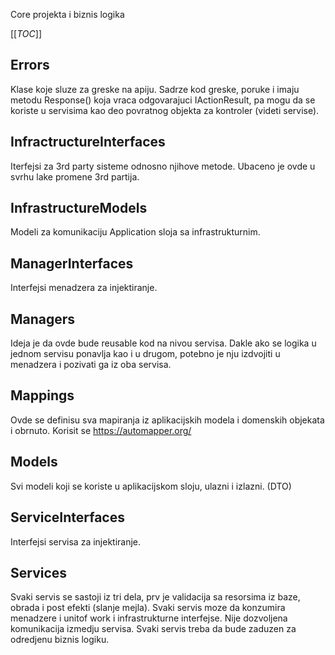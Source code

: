 Core projekta i biznis logika

[[_TOC_]]

## Errors

Klase koje sluze za greske na apiju. Sadrze kod greske, poruke i imaju metodu Response() koja vraca odgovarajuci IActionResult, pa mogu da se koriste u servisima kao deo povratnog objekta za kontroler (videti servise).

## InfractructureInterfaces

Iterfejsi za 3rd party sisteme odnosno njihove metode. Ubaceno je ovde u svrhu lake promene 3rd partija.

## InfrastructureModels

Modeli za komunikaciju Application sloja sa infrastrukturnim.

## ManagerInterfaces

Interfejsi menadzera za injektiranje.

## Managers

Ideja je da ovde bude reusable kod na nivou servisa. Dakle ako se logika u jednom servisu ponavlja kao i u drugom, potebno je nju izdvojiti u menadzera i pozivati ga iz oba servisa.

## Mappings

Ovde se definisu sva mapiranja iz aplikacijskih modela i domenskih objekata i obrnuto.
Korisit se https://automapper.org/

## Models

Svi modeli koji se koriste u aplikacijskom sloju, ulazni i izlazni. (DTO)

## ServiceInterfaces

Interfejsi servisa za injektiranje.

## Services

Svaki servis se sastoji iz tri dela, prv je validacija sa resorsima iz baze, obrada i post efekti (slanje mejla). Svaki servis moze da konzumira menadzere i unitof work i infrastrukturne interfejse. Nije dozvoljena komunikacija izmedju servisa. Svaki servis treba da bude zaduzen za odredjenu biznis logiku.